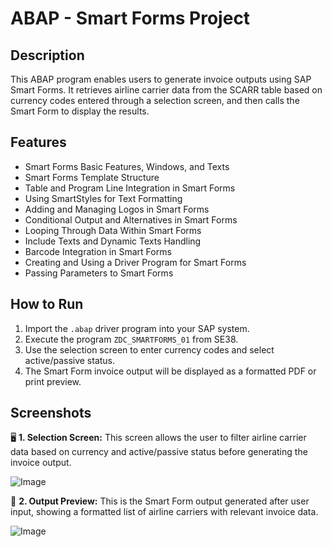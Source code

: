 # ABAP - Smart Forms Project

## Description
This ABAP program enables users to generate invoice outputs using SAP Smart Forms. It retrieves airline carrier data from the SCARR table based on currency codes entered through a selection screen, and then calls the Smart Form to display the results.

## Features
- Smart Forms Basic Features, Windows, and Texts
- Smart Forms Template Structure
- Table and Program Line Integration in Smart Forms
- Using SmartStyles for Text Formatting
- Adding and Managing Logos in Smart Forms
- Conditional Output and Alternatives in Smart Forms
- Looping Through Data Within Smart Forms
- Include Texts and Dynamic Texts Handling
- Barcode Integration in Smart Forms
- Creating and Using a Driver Program for Smart Forms
- Passing Parameters to Smart Forms

## How to Run
1. Import the `.abap` driver program into your SAP system.
2. Execute the program `ZDC_SMARTFORMS_01` from SE38.
3. Use the selection screen to enter currency codes and select active/passive status.
4. The Smart Form invoice output will be displayed as a formatted PDF or print preview.

## Screenshots
🖥️ **1. Selection Screen:**
This screen allows the user to filter airline carrier data based on currency and active/passive status before generating the invoice output.

![Image](https://github.com/user-attachments/assets/5f37ab1e-1885-4f6a-aaa6-e7613a8f26be)

🧾 **2. Output Preview:**
This is the Smart Form output generated after user input, showing a formatted list of airline carriers with relevant invoice data.

![Image](https://github.com/user-attachments/assets/b9e9de3d-efbe-4c26-92b0-f97f10c82a59)

